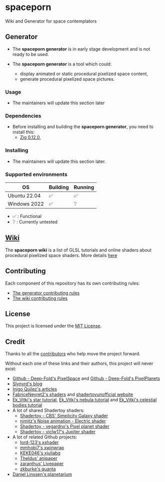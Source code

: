 # spaceporn

Wiki and Generator for space contemplators

## Generator

- The **spaceporn generator** is in early stage development and is not ready to be used.

- The **spaceporn generator** is a tool which could:
  - display animated or static procedural pixelized space content,
  - generate procedural pixelized space pictures.

### Usage

- The maintainers will update this section later

### Dependencies

- Before installing and building the **spaceporn generator**, you need to install this:
  - [Zig 0.12.0](https://ziglang.org/download/#release-0.12.0),

### Installing

- The maintainers will update this section later.

### Supported environments

OS | Building | Running
--- | --- | ---
Ubuntu 22.04 | :white_check_mark: | :white_check_mark:
Windows 2022 | :white_check_mark: | :grey_question:

- :white_check_mark: : Functional
- :grey_question: : Currently untested

## [Wiki](https://github.com/tiawl/spaceporn/blob/trunk/wiki/README.md)

The **spaceporn wiki** is a list of GLSL tutorials and online shaders about procedural pixelized space shaders.
More details [here](https://github.com/tiawl/spaceporn/blob/trunk/wiki/README.md)

## Contributing

Each component of this repository has its own contributing rules:
- [The generator contributing rules](https://github.com/tiawl/spaceporn/blob/trunk/CONTRIBUTING.md)
- [The wiki contributing rules](https://github.com/tiawl/spaceporn/blob/trunk/wiki/CONTRIBUTING.md)

## License

This project is licensed under the [MIT License](LICENSE.md).

## Credit

Thanks to all the [contributors](https://github.com/tiawl/spaceporn/contributors) who help move the project forward.

Without each one of these links and their authors, this project will never exist:
- [Github - Deep-Fold's PixelSpace][1] and [Github - Deep-Fold's PixelPlanets][2]
- [Slynyrd's blog][3]
- [Inigo Quilez's articles][4]
- [FabriceNeyret2's shaders][5] and [shadertoyunofficial website][6]
- [Ek_Vitki's star tutorial][7], [Ek_Vitki's nebula tutorial][8] and [Ek_Vitki's celestial bodies tutorial][9]
- A lot of shared Shadertoy shaders:
  - [Shadertoy - CBS' Simplicity Galaxy shader][10]
  - [nimitz's Noise animation - Electric shader][11]
  - [Shadertoy - vegardno's Pixel planet shader][12]
  - [Shadertoy - viclw17's Jupiter shader][13]
- A lot of related Github projects:
  - [lord-123's xshader][14]
  - [mmhobi7's xwinwrap][15]
  - [KEKE046's xjuliabg][16]
  - [Theldus' anipaper][17]
  - [zaranthus' Livepaper][18]
  - [zkburke's quanta][20]
- [Daniel Linssen's planetarium][19]

[1]:https://github.com/Deep-Fold/PixelSpace
[2]:https://github.com/Deep-Fold/PixelPlanets
[3]:https://www.slynyrd.com/blog
[4]:https://iquilezles.org/www/index.htm
[5]:https://www.shadertoy.com/user/FabriceNeyret2
[6]:https://shadertoyunofficial.wordpress.com/
[7]:https://www.reddit.com/r/PixelArt/comments/s3gybx/star_tutorial/
[8]:https://www.reddit.com/r/PixelArt/comments/s4y4nx/nebula_tutorial/
[9]:https://www.reddit.com/r/PixelArt/comments/s3wr11/another_quick_tutorial_for_some_other_celestial/
[10]:https://www.shadertoy.com/view/MslGWN
[11]:https://www.shadertoy.com/view/ldlXRS
[12]:https://www.shadertoy.com/view/WdSSWD
[13]:https://www.shadertoy.com/view/MdyfWw
[14]:https://github.com/lord-123/xshader
[15]:https://github.com/mmhobi7/xwinwrap
[16]:https://github.com/KEKE046/xjuliabg
[17]:https://github.com/Theldus/anipaper
[18]:https://github.com/zuranthus/LivePaper
[19]:https://managore.itch.io/planetarium
[20]:https://github.com/zkburke/quanta
